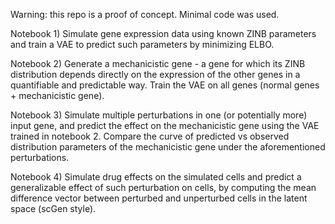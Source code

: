 Warning: this repo is a proof of concept. Minimal code was used. 

Notebook 1) Simulate gene expression data using known ZINB parameters and train a VAE to predict such parameters by minimizing ELBO.

Notebook 2) Generate a mechanicistic gene - a gene for which its ZINB distribution depends directly on the expression of the other genes in a quantifiable and predictable way. Train the VAE on all genes (normal genes + mechanicistic gene).

Notebook 3) Simulate multiple perturbations in one (or potentially more) input gene, and predict the effect on the mechanicistic gene using the VAE trained in notebook 2. Compare the curve of predicted vs observed distribution parameters of the mechanicistic gene under the aforementioned perturbations.

Notebook 4) Simulate drug effects on the simulated cells and predict a generalizable effect of such perturbation on cells, by computing the mean difference vector between perturbed and unperturbed cells in the latent space (scGen style).
